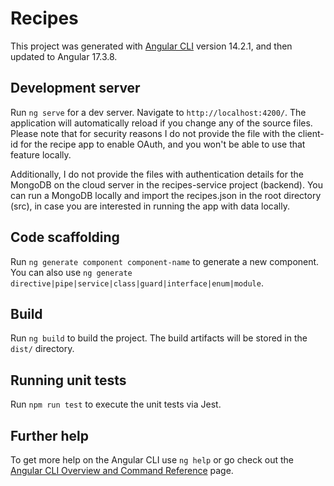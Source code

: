 # Recipes

This project was generated with [Angular CLI](https://github.com/angular/angular-cli) version 14.2.1, and then updated to Angular 17.3.8.

## Development server

Run `ng serve` for a dev server. Navigate to `http://localhost:4200/`. The application will automatically reload if you change any of the source files. Please note that for security reasons I do not provide the file with the client-id for the recipe app to enable OAuth, and you won't be able to use that feature locally.

Additionally, I do not provide the files with authentication details for the MongoDB on the cloud server in the recipes-service project (backend). You can run a MongoDB locally and import the recipes.json in the root directory (src), in case you are interested in running the app with data locally.

## Code scaffolding

Run `ng generate component component-name` to generate a new component. You can also use `ng generate directive|pipe|service|class|guard|interface|enum|module`.

## Build

Run `ng build` to build the project. The build artifacts will be stored in the `dist/` directory.

## Running unit tests

Run `npm run test` to execute the unit tests via Jest.

## Further help

To get more help on the Angular CLI use `ng help` or go check out the [Angular CLI Overview and Command Reference](https://angular.io/cli) page.
